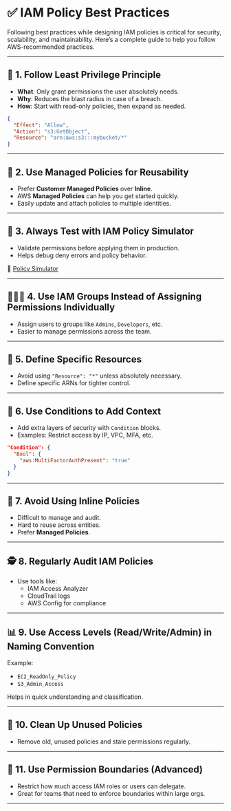 # ✅ IAM Policy Best Practices

Following best practices while designing IAM policies is critical for security, scalability, and maintainability. Here’s a complete guide to help you follow AWS-recommended practices.

---

## 🔐 1. Follow Least Privilege Principle

- **What**: Only grant permissions the user absolutely needs.
- **Why**: Reduces the blast radius in case of a breach.
- **How**: Start with read-only policies, then expand as needed.

```json
{
  "Effect": "Allow",
  "Action": "s3:GetObject",
  "Resource": "arn:aws:s3:::mybucket/*"
}
```

---

## 🧩 2. Use Managed Policies for Reusability

- Prefer **Customer Managed Policies** over **Inline**.
- AWS **Managed Policies** can help you get started quickly.
- Easily update and attach policies to multiple identities.

---

## 🧪 3. Always Test with IAM Policy Simulator

- Validate permissions before applying them in production.
- Helps debug deny errors and policy behavior.

🔗 [Policy Simulator](https://policysim.aws.amazon.com/)

---

## 👨‍👩‍👧 4. Use IAM Groups Instead of Assigning Permissions Individually

- Assign users to groups like `Admins`, `Developers`, etc.
- Easier to manage permissions across the team.

---

## 🧾 5. Define Specific Resources

- Avoid using `"Resource": "*"` unless absolutely necessary.
- Define specific ARNs for tighter control.

---

## 📍 6. Use Conditions to Add Context

- Add extra layers of security with `Condition` blocks.
- Examples: Restrict access by IP, VPC, MFA, etc.

```json
"Condition": {
  "Bool": {
    "aws:MultiFactorAuthPresent": "true"
  }
}
```

---

## 🚫 7. Avoid Using Inline Policies

- Difficult to manage and audit.
- Hard to reuse across entities.
- Prefer **Managed Policies**.

---

## 🕵️ 8. Regularly Audit IAM Policies

- Use tools like:
  - IAM Access Analyzer
  - CloudTrail logs
  - AWS Config for compliance

---

## 📊 9. Use Access Levels (Read/Write/Admin) in Naming Convention

Example:
- `EC2_ReadOnly_Policy`
- `S3_Admin_Access`

Helps in quick understanding and classification.

---

## 🧼 10. Clean Up Unused Policies

- Remove old, unused policies and stale permissions regularly.

---

## 🔐 11. Use Permission Boundaries (Advanced)

- Restrict how much access IAM roles or users can delegate.
- Great for teams that need to enforce boundaries within large orgs.

---
